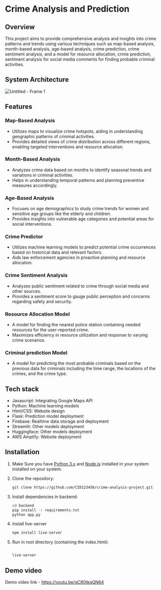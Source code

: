 # Crime Analysis and Prediction

## Overview

This project aims to provide comprehensive analysis and insights into crime patterns and trends using various techniques such as map-based analysis, month-based analysis, age-based analysis, crime prediction, crime sentiment analysis, and a model for resource allocation, crime prediction, sentiment analysis for social media comments for finding probable criminal activities.

## System Architecture
![Untitled - Frame 1](https://github.com/CID123456/crime-analysis-and-prediction/assets/164514449/8c50df37-7adf-432b-b1ee-23a6bf6360d8)

## Features

### Map-Based Analysis

- Utilizes maps to visualize crime hotspots, aiding in understanding geographic patterns of criminal activities.
- Provides detailed views of crime distribution across different regions, enabling targeted interventions and resource allocation.

### Month-Based Analysis

- Analyzes crime data based on months to identify seasonal trends and variations in criminal activities.
- Helps in understanding temporal patterns and planning preventive measures accordingly.

### Age-Based Analysis

- Focuses on age demographics to study crime trends for women and sensitive age groups like the elderly and children.
- Provides insights into vulnerable age categories and potential areas for social interventions.

### Crime Predictor

- Utilizes machine learning models to predict potential crime occurrences based on historical data and relevant factors.
- Aids law enforcement agencies in proactive planning and resource allocation.

### Crime Sentiment Analysis

- Analyzes public sentiment related to crime through social media and other sources.
- Provides a sentiment score to gauge public perception and concerns regarding safety and security.

### Resource Allocation Model

- A model for finding the nearest police station containing needed resources for the user-reported crime.
- Maximizes efficiency in resource utilization and response to varying crime scenarios.

### Criminal prediction Model

- A model for predicting the most probable criminals based on the previous data for criminals including the time range, the locations of the crimes, and the crime type.


## Tech stack
- Javascript: Integrating Google Maps API
- Python: Machine learning models
- Html/CSS: Website design
- Flask: Prediction model deployment
- Firebase: Realtime data storage and deployment
- Streamlit: Other models deployment
- Huggingface: Other models deployment
- AWS Amplify: Website deployment


## Installation


1. Make Sure you have [Python 3.x](https://www.python.org/downloads/) and [Node.js](https://nodejs.org/en/download) installed in your system installed on your system.
2. Clone the repository:

   ```bash
   git clone https://github.com/CID123456/crime-analysis-project.git

3. Install dependencies in backend:

   ```bash
   cd backend
   pip install -r requirements.txt
   python app.py

4. Install live-server
   
   ```bash
   npm install live-server

5. Run in root directory (containing the index.html):

    ```bash
    
    live-server
    
## Demo video

Demo video link - https://youtu.be/gC80tkqQN64
